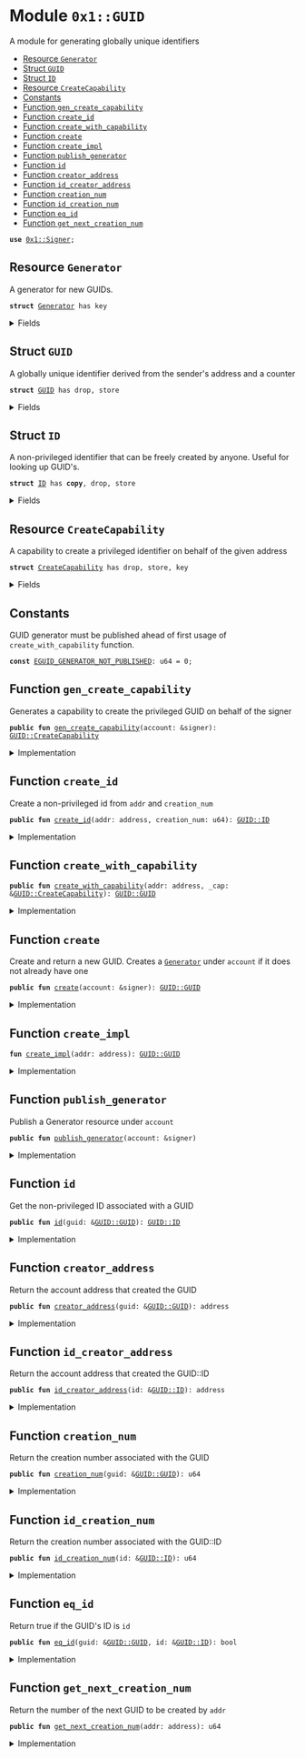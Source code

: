 
<a name="0x1_GUID"></a>

# Module `0x1::GUID`

A module for generating globally unique identifiers


-  [Resource `Generator`](#0x1_GUID_Generator)
-  [Struct `GUID`](#0x1_GUID_GUID)
-  [Struct `ID`](#0x1_GUID_ID)
-  [Resource `CreateCapability`](#0x1_GUID_CreateCapability)
-  [Constants](#@Constants_0)
-  [Function `gen_create_capability`](#0x1_GUID_gen_create_capability)
-  [Function `create_id`](#0x1_GUID_create_id)
-  [Function `create_with_capability`](#0x1_GUID_create_with_capability)
-  [Function `create`](#0x1_GUID_create)
-  [Function `create_impl`](#0x1_GUID_create_impl)
-  [Function `publish_generator`](#0x1_GUID_publish_generator)
-  [Function `id`](#0x1_GUID_id)
-  [Function `creator_address`](#0x1_GUID_creator_address)
-  [Function `id_creator_address`](#0x1_GUID_id_creator_address)
-  [Function `creation_num`](#0x1_GUID_creation_num)
-  [Function `id_creation_num`](#0x1_GUID_id_creation_num)
-  [Function `eq_id`](#0x1_GUID_eq_id)
-  [Function `get_next_creation_num`](#0x1_GUID_get_next_creation_num)


<pre><code><b>use</b> <a href="Signer.md#0x1_Signer">0x1::Signer</a>;
</code></pre>



<a name="0x1_GUID_Generator"></a>

## Resource `Generator`

A generator for new GUIDs.


<pre><code><b>struct</b> <a href="GUID.md#0x1_GUID_Generator">Generator</a> has key
</code></pre>



<details>
<summary>Fields</summary>


<dl>
<dt>
<code>counter: u64</code>
</dt>
<dd>
 A monotonically increasing counter
</dd>
</dl>


</details>

<a name="0x1_GUID_GUID"></a>

## Struct `GUID`

A globally unique identifier derived from the sender's address and a counter


<pre><code><b>struct</b> <a href="GUID.md#0x1_GUID">GUID</a> has drop, store
</code></pre>



<details>
<summary>Fields</summary>


<dl>
<dt>
<code>id: <a href="GUID.md#0x1_GUID_ID">GUID::ID</a></code>
</dt>
<dd>

</dd>
</dl>


</details>

<a name="0x1_GUID_ID"></a>

## Struct `ID`

A non-privileged identifier that can be freely created by anyone. Useful for looking up GUID's.


<pre><code><b>struct</b> <a href="GUID.md#0x1_GUID_ID">ID</a> has <b>copy</b>, drop, store
</code></pre>



<details>
<summary>Fields</summary>


<dl>
<dt>
<code>creation_num: u64</code>
</dt>
<dd>
 If creation_num is <code>i</code>, this is the <code>i+1</code>th GUID created by <code>addr</code>
</dd>
<dt>
<code>addr: address</code>
</dt>
<dd>
 Address that created the GUID
</dd>
</dl>


</details>

<a name="0x1_GUID_CreateCapability"></a>

## Resource `CreateCapability`

A capability to create a privileged identifier on behalf of the given address


<pre><code><b>struct</b> <a href="GUID.md#0x1_GUID_CreateCapability">CreateCapability</a> has drop, store, key
</code></pre>



<details>
<summary>Fields</summary>


<dl>
<dt>
<code>addr: address</code>
</dt>
<dd>

</dd>
</dl>


</details>

<a name="@Constants_0"></a>

## Constants


<a name="0x1_GUID_EGUID_GENERATOR_NOT_PUBLISHED"></a>

GUID generator must be published ahead of first usage of <code>create_with_capability</code> function.


<pre><code><b>const</b> <a href="GUID.md#0x1_GUID_EGUID_GENERATOR_NOT_PUBLISHED">EGUID_GENERATOR_NOT_PUBLISHED</a>: u64 = 0;
</code></pre>



<a name="0x1_GUID_gen_create_capability"></a>

## Function `gen_create_capability`

Generates a capability to create the privileged GUID on behalf of the signer


<pre><code><b>public</b> <b>fun</b> <a href="GUID.md#0x1_GUID_gen_create_capability">gen_create_capability</a>(account: &signer): <a href="GUID.md#0x1_GUID_CreateCapability">GUID::CreateCapability</a>
</code></pre>



<details>
<summary>Implementation</summary>


<pre><code><b>public</b> <b>fun</b> <a href="GUID.md#0x1_GUID_gen_create_capability">gen_create_capability</a>(account: &signer): <a href="GUID.md#0x1_GUID_CreateCapability">CreateCapability</a> {
    <b>let</b> addr = <a href="Signer.md#0x1_Signer_address_of">Signer::address_of</a>(account);
    <b>if</b> (!<b>exists</b>&lt;<a href="GUID.md#0x1_GUID_Generator">Generator</a>&gt;(addr)) {
        move_to(account, <a href="GUID.md#0x1_GUID_Generator">Generator</a> { counter: 0 })
    };
    <a href="GUID.md#0x1_GUID_CreateCapability">CreateCapability</a> { addr }
}
</code></pre>



</details>

<a name="0x1_GUID_create_id"></a>

## Function `create_id`

Create a non-privileged id from <code>addr</code> and <code>creation_num</code>


<pre><code><b>public</b> <b>fun</b> <a href="GUID.md#0x1_GUID_create_id">create_id</a>(addr: address, creation_num: u64): <a href="GUID.md#0x1_GUID_ID">GUID::ID</a>
</code></pre>



<details>
<summary>Implementation</summary>


<pre><code><b>public</b> <b>fun</b> <a href="GUID.md#0x1_GUID_create_id">create_id</a>(addr: address, creation_num: u64): <a href="GUID.md#0x1_GUID_ID">ID</a> {
    <a href="GUID.md#0x1_GUID_ID">ID</a> { creation_num, addr }
}
</code></pre>



</details>

<a name="0x1_GUID_create_with_capability"></a>

## Function `create_with_capability`



<pre><code><b>public</b> <b>fun</b> <a href="GUID.md#0x1_GUID_create_with_capability">create_with_capability</a>(addr: address, _cap: &<a href="GUID.md#0x1_GUID_CreateCapability">GUID::CreateCapability</a>): <a href="GUID.md#0x1_GUID_GUID">GUID::GUID</a>
</code></pre>



<details>
<summary>Implementation</summary>


<pre><code><b>public</b> <b>fun</b> <a href="GUID.md#0x1_GUID_create_with_capability">create_with_capability</a>(addr: address, _cap: &<a href="GUID.md#0x1_GUID_CreateCapability">CreateCapability</a>): <a href="GUID.md#0x1_GUID">GUID</a> <b>acquires</b> <a href="GUID.md#0x1_GUID_Generator">Generator</a> {
    <b>assert</b>!(<b>exists</b>&lt;<a href="GUID.md#0x1_GUID_Generator">Generator</a>&gt;(addr), <a href="GUID.md#0x1_GUID_EGUID_GENERATOR_NOT_PUBLISHED">EGUID_GENERATOR_NOT_PUBLISHED</a>);
    <a href="GUID.md#0x1_GUID_create_impl">create_impl</a>(addr)
}
</code></pre>



</details>

<a name="0x1_GUID_create"></a>

## Function `create`

Create and return a new GUID. Creates a <code><a href="GUID.md#0x1_GUID_Generator">Generator</a></code> under <code>account</code>
if it does not already have one


<pre><code><b>public</b> <b>fun</b> <a href="GUID.md#0x1_GUID_create">create</a>(account: &signer): <a href="GUID.md#0x1_GUID_GUID">GUID::GUID</a>
</code></pre>



<details>
<summary>Implementation</summary>


<pre><code><b>public</b> <b>fun</b> <a href="GUID.md#0x1_GUID_create">create</a>(account: &signer): <a href="GUID.md#0x1_GUID">GUID</a> <b>acquires</b> <a href="GUID.md#0x1_GUID_Generator">Generator</a> {
    <b>let</b> addr = <a href="Signer.md#0x1_Signer_address_of">Signer::address_of</a>(account);
    <b>if</b> (!<b>exists</b>&lt;<a href="GUID.md#0x1_GUID_Generator">Generator</a>&gt;(addr)) {
        move_to(account, <a href="GUID.md#0x1_GUID_Generator">Generator</a> { counter: 0 })
    };
    <a href="GUID.md#0x1_GUID_create_impl">create_impl</a>(addr)
}
</code></pre>



</details>

<a name="0x1_GUID_create_impl"></a>

## Function `create_impl`



<pre><code><b>fun</b> <a href="GUID.md#0x1_GUID_create_impl">create_impl</a>(addr: address): <a href="GUID.md#0x1_GUID_GUID">GUID::GUID</a>
</code></pre>



<details>
<summary>Implementation</summary>


<pre><code><b>fun</b> <a href="GUID.md#0x1_GUID_create_impl">create_impl</a>(addr: address): <a href="GUID.md#0x1_GUID">GUID</a> <b>acquires</b> <a href="GUID.md#0x1_GUID_Generator">Generator</a> {
    <b>let</b> generator = borrow_global_mut&lt;<a href="GUID.md#0x1_GUID_Generator">Generator</a>&gt;(addr);
    <b>let</b> creation_num = generator.counter;
    generator.counter = creation_num + 1;
    <a href="GUID.md#0x1_GUID">GUID</a> { id: <a href="GUID.md#0x1_GUID_ID">ID</a> { creation_num, addr } }
}
</code></pre>



</details>

<a name="0x1_GUID_publish_generator"></a>

## Function `publish_generator`

Publish a Generator resource under <code>account</code>


<pre><code><b>public</b> <b>fun</b> <a href="GUID.md#0x1_GUID_publish_generator">publish_generator</a>(account: &signer)
</code></pre>



<details>
<summary>Implementation</summary>


<pre><code><b>public</b> <b>fun</b> <a href="GUID.md#0x1_GUID_publish_generator">publish_generator</a>(account: &signer) {
    move_to(account, <a href="GUID.md#0x1_GUID_Generator">Generator</a> { counter: 0 })
}
</code></pre>



</details>

<a name="0x1_GUID_id"></a>

## Function `id`

Get the non-privileged ID associated with a GUID


<pre><code><b>public</b> <b>fun</b> <a href="GUID.md#0x1_GUID_id">id</a>(guid: &<a href="GUID.md#0x1_GUID_GUID">GUID::GUID</a>): <a href="GUID.md#0x1_GUID_ID">GUID::ID</a>
</code></pre>



<details>
<summary>Implementation</summary>


<pre><code><b>public</b> <b>fun</b> <a href="GUID.md#0x1_GUID_id">id</a>(guid: &<a href="GUID.md#0x1_GUID">GUID</a>): <a href="GUID.md#0x1_GUID_ID">ID</a> {
    *&guid.id
}
</code></pre>



</details>

<a name="0x1_GUID_creator_address"></a>

## Function `creator_address`

Return the account address that created the GUID


<pre><code><b>public</b> <b>fun</b> <a href="GUID.md#0x1_GUID_creator_address">creator_address</a>(guid: &<a href="GUID.md#0x1_GUID_GUID">GUID::GUID</a>): address
</code></pre>



<details>
<summary>Implementation</summary>


<pre><code><b>public</b> <b>fun</b> <a href="GUID.md#0x1_GUID_creator_address">creator_address</a>(guid: &<a href="GUID.md#0x1_GUID">GUID</a>): address {
    guid.id.addr
}
</code></pre>



</details>

<a name="0x1_GUID_id_creator_address"></a>

## Function `id_creator_address`

Return the account address that created the GUID::ID


<pre><code><b>public</b> <b>fun</b> <a href="GUID.md#0x1_GUID_id_creator_address">id_creator_address</a>(id: &<a href="GUID.md#0x1_GUID_ID">GUID::ID</a>): address
</code></pre>



<details>
<summary>Implementation</summary>


<pre><code><b>public</b> <b>fun</b> <a href="GUID.md#0x1_GUID_id_creator_address">id_creator_address</a>(id: &<a href="GUID.md#0x1_GUID_ID">ID</a>): address {
    id.addr
}
</code></pre>



</details>

<a name="0x1_GUID_creation_num"></a>

## Function `creation_num`

Return the creation number associated with the GUID


<pre><code><b>public</b> <b>fun</b> <a href="GUID.md#0x1_GUID_creation_num">creation_num</a>(guid: &<a href="GUID.md#0x1_GUID_GUID">GUID::GUID</a>): u64
</code></pre>



<details>
<summary>Implementation</summary>


<pre><code><b>public</b> <b>fun</b> <a href="GUID.md#0x1_GUID_creation_num">creation_num</a>(guid: &<a href="GUID.md#0x1_GUID">GUID</a>): u64 {
    guid.id.creation_num
}
</code></pre>



</details>

<a name="0x1_GUID_id_creation_num"></a>

## Function `id_creation_num`

Return the creation number associated with the GUID::ID


<pre><code><b>public</b> <b>fun</b> <a href="GUID.md#0x1_GUID_id_creation_num">id_creation_num</a>(id: &<a href="GUID.md#0x1_GUID_ID">GUID::ID</a>): u64
</code></pre>



<details>
<summary>Implementation</summary>


<pre><code><b>public</b> <b>fun</b> <a href="GUID.md#0x1_GUID_id_creation_num">id_creation_num</a>(id: &<a href="GUID.md#0x1_GUID_ID">ID</a>): u64 {
    id.creation_num
}
</code></pre>



</details>

<a name="0x1_GUID_eq_id"></a>

## Function `eq_id`

Return true if the GUID's ID is <code>id</code>


<pre><code><b>public</b> <b>fun</b> <a href="GUID.md#0x1_GUID_eq_id">eq_id</a>(guid: &<a href="GUID.md#0x1_GUID_GUID">GUID::GUID</a>, id: &<a href="GUID.md#0x1_GUID_ID">GUID::ID</a>): bool
</code></pre>



<details>
<summary>Implementation</summary>


<pre><code><b>public</b> <b>fun</b> <a href="GUID.md#0x1_GUID_eq_id">eq_id</a>(guid: &<a href="GUID.md#0x1_GUID">GUID</a>, id: &<a href="GUID.md#0x1_GUID_ID">ID</a>): bool {
    &guid.id == id
}
</code></pre>



</details>

<a name="0x1_GUID_get_next_creation_num"></a>

## Function `get_next_creation_num`

Return the number of the next GUID to be created by <code>addr</code>


<pre><code><b>public</b> <b>fun</b> <a href="GUID.md#0x1_GUID_get_next_creation_num">get_next_creation_num</a>(addr: address): u64
</code></pre>



<details>
<summary>Implementation</summary>


<pre><code><b>public</b> <b>fun</b> <a href="GUID.md#0x1_GUID_get_next_creation_num">get_next_creation_num</a>(addr: address): u64 <b>acquires</b> <a href="GUID.md#0x1_GUID_Generator">Generator</a> {
    <b>if</b> (!<b>exists</b>&lt;<a href="GUID.md#0x1_GUID_Generator">Generator</a>&gt;(addr)) {
        0
    } <b>else</b> {
        borrow_global&lt;<a href="GUID.md#0x1_GUID_Generator">Generator</a>&gt;(addr).counter
    }
}
</code></pre>



</details>


[//]: # ("File containing references which can be used from documentation")
